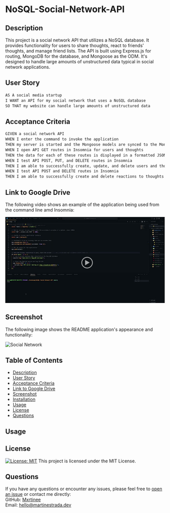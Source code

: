 # NoSQL-Social-Network-API

## Description

This project is a social network API that utilizes a NoSQL database. It provides functionality for users to share thoughts, react to friends' thoughts, and manage friend lists. The API is built using Express.js for routing, MongoDB for the database, and Mongoose as the ODM. It's designed to handle large amounts of unstructured data typical in social network applications.

## User Story

```md
AS A social media startup
I WANT an API for my social network that uses a NoSQL database
SO THAT my website can handle large amounts of unstructured data
```

## Acceptance Criteria

```md
GIVEN a social network API
WHEN I enter the command to invoke the application
THEN my server is started and the Mongoose models are synced to the MongoDB database
WHEN I open API GET routes in Insomnia for users and thoughts
THEN the data for each of these routes is displayed in a formatted JSON
WHEN I test API POST, PUT, and DELETE routes in Insomnia
THEN I am able to successfully create, update, and delete users and thoughts in my database
WHEN I test API POST and DELETE routes in Insomnia
THEN I am able to successfully create and delete reactions to thoughts and add and remove friends to a user’s friend list
```

## Link to Google Drive

The following video shows an example of the application being used from the command line amd Insomnia:

[![A video thumbnail shows the command-line employee management application with a play button overlaying the view.](./assets/images/Homework-Video-Thumbnail.png)]()

## Screenshot

The following image shows the README application's appearance and functionality:

![Social Network](./assets/images/.png "Screenshot")
 
 ## Table of Contents
  - [Description](#description)
  - [User Story](#user-story)
  - [Acceptance Criteria](#acceptance-criteria)
  - [Link to Google Drive](#link-to-google-drive)
  - [Screenshot](#screenshot)
  - [Installation](#installation)
  - [Usage](#usage)
  - [License](#license)
  - [Questions](#questions)

## Usage

## License
[![License: MIT](https://img.shields.io/badge/License-MIT-yellow.svg)](https://opensource.org/licenses) This project is licensed under the MIT License.

 ## Questions
If you have any questions or encounter any issues, please feel free to [open an issue](https://github.com/mxrtinee/NoSQL-Social-Network-API/issues) or contact me directly:<br>
GitHub: [Mxrtinee](https://github.com/Mxrtinee)<br>
Email: [hello@martinestrada.dev](mailto:hello@martinestrada.dev)